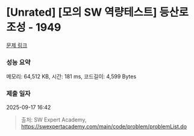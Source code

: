 # [Unrated] [모의 SW 역량테스트] 등산로 조성 - 1949 

[문제 링크](https://swexpertacademy.com/main/code/problem/problemDetail.do?contestProbId=AV5PoOKKAPIDFAUq) 

### 성능 요약

메모리: 64,512 KB, 시간: 181 ms, 코드길이: 4,599 Bytes

### 제출 일자

2025-09-17 16:42



> 출처: SW Expert Academy, https://swexpertacademy.com/main/code/problem/problemList.do